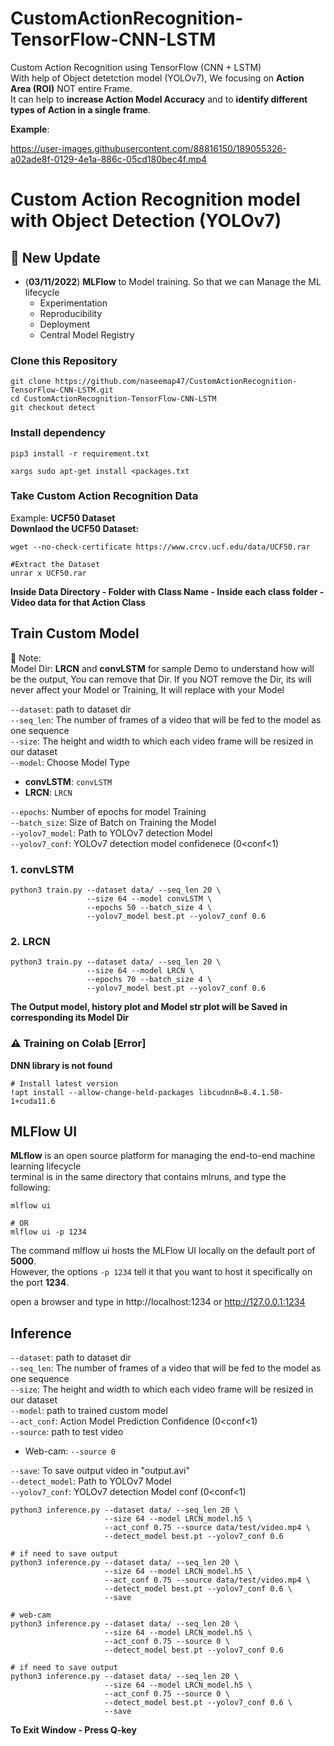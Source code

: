 # CustomActionRecognition-TensorFlow-CNN-LSTM
Custom Action Recognition using TensorFlow (CNN + LSTM) <br>
With help of Object detetction model (YOLOv7), We focusing on **Action Area (ROI)** NOT entire Frame.<br>
It can help to **increase Action Model Accuracy** and to **identify different types of Action in a single frame**.<br>

**Example**:

https://user-images.githubusercontent.com/88816150/189055326-a02ade8f-0129-4e1a-886c-05cd180bec4f.mp4

# Custom Action Recognition model with Object Detection (YOLOv7)
## 🚀 New Update
- (**03/11/2022**) **MLFlow** to Model training. So that we can Manage the ML lifecycle
  - Experimentation
  - Reproducibility
  - Deployment
  - Central Model Registry

### Clone this Repository
```
git clone https://github.com/naseemap47/CustomActionRecognition-TensorFlow-CNN-LSTM.git
cd CustomActionRecognition-TensorFlow-CNN-LSTM
git checkout detect
```
### Install dependency
```
pip3 install -r requirement.txt
```
```
xargs sudo apt-get install <packages.txt
```
### Take Custom Action Recognition Data
Example: **UCF50 Dataset** <br>
**Downlaod the UCF50 Dataset:**
```
wget --no-check-certificate https://www.crcv.ucf.edu/data/UCF50.rar

#Extract the Dataset
unrar x UCF50.rar
```
**Inside Data Directory - Folder with Class Name - Inside each class folder - Video data for that Action Class**
## Train Custom Model
:memo: Note: <br>
Model Dir: **LRCN** and **convLSTM** for sample Demo to understand how will be the output, You can remove that Dir.
If you NOT remove the Dir, its will never affect your Model or Training,
It will replace with your Model <br>

`--dataset`: path to dataset dir <br>
`--seq_len`: The number of frames of a video that will be fed to the model as one sequence <br>
`--size`: The height and width to which each video frame will be resized in our dataset <br>
`--model`: Choose Model Type
  - **convLSTM**: `convLSTM`
  - **LRCN**: `LRCN` <br>

`--epochs`: Number of epochs for model Training <br>
`--batch_size`: Size of Batch on Training the Model <br>
`--yolov7_model`: Path to YOLOv7 detection Model <br>
`--yolov7_conf`: YOLOv7 detection model confidenece (0<conf<1)

### 1. convLSTM
```
python3 train.py --dataset data/ --seq_len 20 \
                 --size 64 --model convLSTM \
                 --epochs 50 --batch_size 4 \
                 --yolov7_model best.pt --yolov7_conf 0.6
```
### 2. LRCN
```
python3 train.py --dataset data/ --seq_len 20 \
                 --size 64 --model LRCN \
                 --epochs 70 --batch_size 4 \
                 --yolov7_model best.pt --yolov7_conf 0.6
```
**The Output model, history plot and Model str plot will be Saved in corresponding its Model Dir**
### :warning: Training on Colab [Error]
**DNN library is not found**
```
# Install latest version
!apt install --allow-change-held-packages libcudnn8=8.4.1.50-1+cuda11.6
```

## MLFlow UI
**MLflow** is an open source platform for managing the end-to-end machine learning lifecycle <br>
terminal is in the same directory that contains mlruns, and
type the following:
```
mlflow ui

# OR
mlflow ui -p 1234
```
The command mlflow ui hosts the MLFlow UI locally on the default
port of **5000**.<br>
However, the options `-p 1234` tell it that you want to host it specifically on the port **1234**.<br>

open a browser and type in http://localhost:1234 or
http://127.0.0.1:1234

## Inference
`--dataset`: path to dataset dir <br>
`--seq_len`: The number of frames of a video that will be fed to the model as one sequence <br>
`--size`: The height and width to which each video frame will be resized in our dataset <br>
`--model`: path to trained custom model <br>
`--act_conf`: Action Model Prediction Confidence (0<conf<1) <br>
`--source`: path to test video
- Web-cam: `--source 0` <br>

`--save`: To save output video in "output.avi" <br>
`--detect_model`: Path to YOLOv7 Model <br>
`--yolov7_conf`: YOLOv7 detection Model conf (0<conf<1)
```
python3 inference.py --dataset data/ --seq_len 20 \
                     --size 64 --model LRCN_model.h5 \
                     --act_conf 0.75 --source data/test/video.mp4 \
                     --detect_model best.pt --yolov7_conf 0.6

# if need to save output
python3 inference.py --dataset data/ --seq_len 20 \
                     --size 64 --model LRCN_model.h5 \
                     --act_conf 0.75 --source data/test/video.mp4 \
                     --detect_model best.pt --yolov7_conf 0.6 \
                     --save
```
```
# web-cam
python3 inference.py --dataset data/ --seq_len 20 \
                     --size 64 --model LRCN_model.h5 \
                     --act_conf 0.75 --source 0 \
                     --detect_model best.pt --yolov7_conf 0.6

# if need to save output
python3 inference.py --dataset data/ --seq_len 20 \
                     --size 64 --model LRCN_model.h5 \
                     --act_conf 0.75 --source 0 \
                     --detect_model best.pt --yolov7_conf 0.6 \
                     --save
```
**To Exit Window - Press Q-key**
